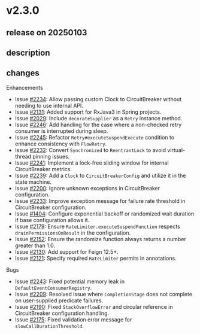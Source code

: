 # v2.3.0

## release on 20250103

## description

## changes

Enhancements

* Issue <a class="issue-link js-issue-link" data-error-text="Failed to load title" data-id="2636584148" data-permission-text="Title is private" data-url="https://github.com/resilience4j/resilience4j/issues/2234" data-hovercard-type="issue" data-hovercard-url="/resilience4j/resilience4j/issues/2234/hovercard" href="https://github.com/resilience4j/resilience4j/issues/2234">#2234</a>: Allow passing custom Clock to CircuitBreaker without needing to use internal API.
* Issue <a class="issue-link js-issue-link" data-error-text="Failed to load title" data-id="2173574926" data-permission-text="Title is private" data-url="https://github.com/resilience4j/resilience4j/issues/2131" data-hovercard-type="issue" data-hovercard-url="/resilience4j/resilience4j/issues/2131/hovercard" href="https://github.com/resilience4j/resilience4j/issues/2131">#2131</a>: Added support for RxJava3 in Spring projects.
* Issue <a class="issue-link js-issue-link" data-error-text="Failed to load title" data-id="1915476683" data-permission-text="Title is private" data-url="https://github.com/resilience4j/resilience4j/issues/2029" data-hovercard-type="issue" data-hovercard-url="/resilience4j/resilience4j/issues/2029/hovercard" href="https://github.com/resilience4j/resilience4j/issues/2029">#2029</a>: Include <code>decorateSupplier</code> as a <code>Retry</code> instance method.
* Issue <a class="issue-link js-issue-link" data-error-text="Failed to load title" data-id="2698012401" data-permission-text="Title is private" data-url="https://github.com/resilience4j/resilience4j/issues/2246" data-hovercard-type="issue" data-hovercard-url="/resilience4j/resilience4j/issues/2246/hovercard" href="https://github.com/resilience4j/resilience4j/issues/2246">#2246</a>: Add handling for the case where a non-checked retry consumer is interrupted during sleep.
* Issue <a class="issue-link js-issue-link" data-error-text="Failed to load title" data-id="2687397844" data-permission-text="Title is private" data-url="https://github.com/resilience4j/resilience4j/issues/2245" data-hovercard-type="pull_request" data-hovercard-url="/resilience4j/resilience4j/pull/2245/hovercard" href="https://github.com/resilience4j/resilience4j/pull/2245">#2245</a>: Refactor <code>Retry#executeSuspendExecute</code> condition to enhance consistency with <code>FlowRetry</code>.
* Issue <a class="issue-link js-issue-link" data-error-text="Failed to load title" data-id="2630437027" data-permission-text="Title is private" data-url="https://github.com/resilience4j/resilience4j/issues/2232" data-hovercard-type="pull_request" data-hovercard-url="/resilience4j/resilience4j/pull/2232/hovercard" href="https://github.com/resilience4j/resilience4j/pull/2232">#2232</a>: Convert <code>Synchronized</code> to <code>ReentrantLock</code> to avoid virtual-thread pinning issues.
* Issue <a class="issue-link js-issue-link" data-error-text="Failed to load title" data-id="2672323854" data-permission-text="Title is private" data-url="https://github.com/resilience4j/resilience4j/issues/2241" data-hovercard-type="pull_request" data-hovercard-url="/resilience4j/resilience4j/pull/2241/hovercard" href="https://github.com/resilience4j/resilience4j/pull/2241">#2241</a>: Implement a lock-free sliding window for internal CircuitBreaker metrics.
* Issue <a class="issue-link js-issue-link" data-error-text="Failed to load title" data-id="2662716005" data-permission-text="Title is private" data-url="https://github.com/resilience4j/resilience4j/issues/2239" data-hovercard-type="pull_request" data-hovercard-url="/resilience4j/resilience4j/pull/2239/hovercard" href="https://github.com/resilience4j/resilience4j/pull/2239">#2239</a>: Add a <code>Clock</code> to <code>CircuitBreakerConfig</code> and utilize it in the state machine.
* Issue <a class="issue-link js-issue-link" data-error-text="Failed to load title" data-id="2534015909" data-permission-text="Title is private" data-url="https://github.com/resilience4j/resilience4j/issues/2200" data-hovercard-type="issue" data-hovercard-url="/resilience4j/resilience4j/issues/2200/hovercard" href="https://github.com/resilience4j/resilience4j/issues/2200">#2200</a>: Ignore unknown exceptions in CircuitBreaker configuration.
* Issue <a class="issue-link js-issue-link" data-error-text="Failed to load title" data-id="2631419471" data-permission-text="Title is private" data-url="https://github.com/resilience4j/resilience4j/issues/2233" data-hovercard-type="pull_request" data-hovercard-url="/resilience4j/resilience4j/pull/2233/hovercard" href="https://github.com/resilience4j/resilience4j/pull/2233">#2233</a>: Improve exception message for failure rate threshold in CircuitBreaker configuration.
* Issue <a class="issue-link js-issue-link" data-error-text="Failed to load title" data-id="863896679" data-permission-text="Title is private" data-url="https://github.com/resilience4j/resilience4j/issues/1404" data-hovercard-type="issue" data-hovercard-url="/resilience4j/resilience4j/issues/1404/hovercard" href="https://github.com/resilience4j/resilience4j/issues/1404">#1404</a>: Configure exponential backoff or randomized wait duration if base configuration allows it.
* Issue <a class="issue-link js-issue-link" data-error-text="Failed to load title" data-id="2355659596" data-permission-text="Title is private" data-url="https://github.com/resilience4j/resilience4j/issues/2179" data-hovercard-type="pull_request" data-hovercard-url="/resilience4j/resilience4j/pull/2179/hovercard" href="https://github.com/resilience4j/resilience4j/pull/2179">#2179</a>: Ensure <code>RateLimiter.executeSuspendFunction</code> respects <code>drainPermissionsOnResult</code> in the configuration.
* Issue <a class="issue-link js-issue-link" data-error-text="Failed to load title" data-id="2261017027" data-permission-text="Title is private" data-url="https://github.com/resilience4j/resilience4j/issues/2152" data-hovercard-type="pull_request" data-hovercard-url="/resilience4j/resilience4j/pull/2152/hovercard" href="https://github.com/resilience4j/resilience4j/pull/2152">#2152</a>: Ensure the randomize function always returns a number greater than 1.0.
* Issue <a class="issue-link js-issue-link" data-error-text="Failed to load title" data-id="2172352480" data-permission-text="Title is private" data-url="https://github.com/resilience4j/resilience4j/issues/2130" data-hovercard-type="pull_request" data-hovercard-url="/resilience4j/resilience4j/pull/2130/hovercard" href="https://github.com/resilience4j/resilience4j/pull/2130">#2130</a>: Add support for Feign 12.5+.
* Issue <a class="issue-link js-issue-link" data-error-text="Failed to load title" data-id="2144661152" data-permission-text="Title is private" data-url="https://github.com/resilience4j/resilience4j/issues/2121" data-hovercard-type="pull_request" data-hovercard-url="/resilience4j/resilience4j/pull/2121/hovercard" href="https://github.com/resilience4j/resilience4j/pull/2121">#2121</a>: Specify required <code>RateLimiter</code> permits in annotations.

Bugs

* Issue <a class="issue-link js-issue-link" data-error-text="Failed to load title" data-id="2678067765" data-permission-text="Title is private" data-url="https://github.com/resilience4j/resilience4j/issues/2243" data-hovercard-type="issue" data-hovercard-url="/resilience4j/resilience4j/issues/2243/hovercard" href="https://github.com/resilience4j/resilience4j/issues/2243">#2243</a>: Fixed potential memory leak in <code>DefaultEventConsumerRegistry</code>.
* Issue <a class="issue-link js-issue-link" data-error-text="Failed to load title" data-id="2554671542" data-permission-text="Title is private" data-url="https://github.com/resilience4j/resilience4j/issues/2209" data-hovercard-type="pull_request" data-hovercard-url="/resilience4j/resilience4j/pull/2209/hovercard" href="https://github.com/resilience4j/resilience4j/pull/2209">#2209</a>: Resolved issue where <code>CompletionStage</code> does not complete on user-supplied predicate failures.
* Issue <a class="issue-link js-issue-link" data-error-text="Failed to load title" data-id="2408774007" data-permission-text="Title is private" data-url="https://github.com/resilience4j/resilience4j/issues/2190" data-hovercard-type="issue" data-hovercard-url="/resilience4j/resilience4j/issues/2190/hovercard" href="https://github.com/resilience4j/resilience4j/issues/2190">#2190</a>: Fixed <code>StackOverflowError</code> and circular reference in CircuitBreaker configuration handling.
* Issue <a class="issue-link js-issue-link" data-error-text="Failed to load title" data-id="2348597645" data-permission-text="Title is private" data-url="https://github.com/resilience4j/resilience4j/issues/2175" data-hovercard-type="issue" data-hovercard-url="/resilience4j/resilience4j/issues/2175/hovercard" href="https://github.com/resilience4j/resilience4j/issues/2175">#2175</a>: Fixed validation error message for <code>slowCallDurationThreshold</code>.

